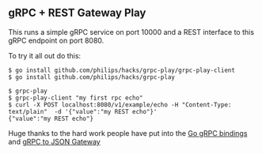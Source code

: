 ## gRPC + REST Gateway Play

This runs a simple gRPC service on port 10000 and a REST interface to this gRPC endpoint on port 8080.

To try it all out do this:

```
$ go install github.com/philips/hacks/grpc-play/grpc-play-client
$ go install github.com/philips/hacks/grpc-play

$ grpc-play
$ grpc-play-client "my first rpc echo"
$ curl -X POST localhost:8080/v1/example/echo -H "Content-Type: text/plain"  -d '{"value":"my REST echo"}'
{"value":"my REST echo"}
```


Huge thanks to the hard work people have put into the [Go gRPC bindings][gogrpc] and [gRPC to JSON Gateway][grpcgateway]

[gogrpc]: https://github.com/grpc/grpc-go
[grpcgateway]: https://github.com/gengo/grpc-gateway
